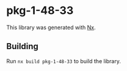 # pkg-1-48-33

This library was generated with [Nx](https://nx.dev).

## Building

Run `nx build pkg-1-48-33` to build the library.
